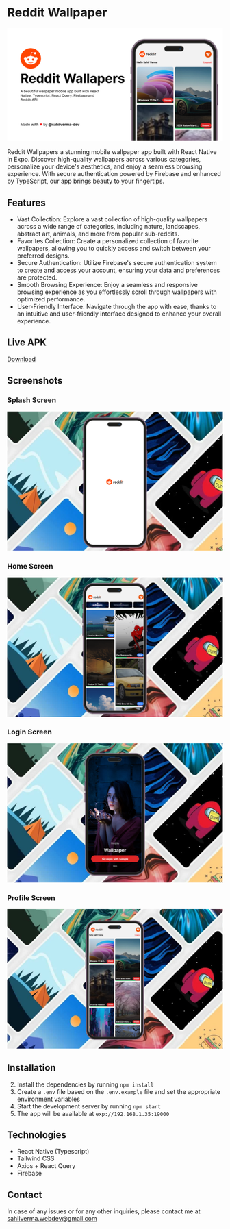 # Reddit Wallpaper

![Reddit Wallpaper](/screenshots/poster.png)

Reddit Wallpapers a stunning mobile wallpaper app built with React Native in Expo. Discover high-quality wallpapers across various categories, personalize your device's aesthetics, and enjoy a seamless browsing experience. With secure authentication powered by Firebase and enhanced by TypeScript, our app brings beauty to your fingertips.

## Features

- Vast Collection: Explore a vast collection of high-quality wallpapers across a wide range of categories, including nature, landscapes, abstract art, animals, and more from popular sub-reddits.
- Favorites Collection: Create a personalized collection of favorite wallpapers, allowing you to quickly access and switch between your preferred designs.
- Secure Authentication: Utilize Firebase's secure authentication system to create and access your account, ensuring your data and preferences are protected.
- Smooth Browsing Experience: Enjoy a seamless and responsive browsing experience as you effortlessly scroll through wallpapers with optimized performance.
- User-Friendly Interface: Navigate through the app with ease, thanks to an intuitive and user-friendly interface designed to enhance your overall experience.

## Live APK

[Download](./download.apk)

## Screenshots

### Splash Screen

![Splash Screen](./screenshots/splash.png)

### Home Screen

![Home](./screenshots/home.png)

### Login Screen

![Login](./screenshots/login.png)

### Profile Screen

![Register](./screenshots/profile.png)

## Installation

2. Install the dependencies by running `npm install`
3. Create a `.env` file based on the `.env.example` file and set the appropriate environment variables
4. Start the development server by running `npm start`
5. The app will be available at `exp://192.168.1.35:19000`

## Technologies

- React Native (Typescript)
- Tailwind CSS
- Axios + React Query
- Firebase

## Contact

In case of any issues or for any other inquiries, please contact me at sahilverma.webdev@gmail.com
